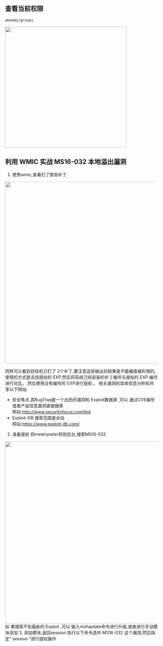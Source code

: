 ## 查看当前权限
```
whoami/groups
```
<img src="http://wujiashuaitupiancunchu.oss-cn-shanghai.aliyuncs.com/jupyter_notebook_img/6ndsyi0xi8k.png" width="400px" />

## 利用 WMIC 实战 MS16-032 本地溢出漏洞

1. 使用wmic,查看打了那些补丁
<img src="http://wujiashuaitupiancunchu.oss-cn-shanghai.aliyuncs.com/jupyter_notebook_img/97fcww5hlsc.png" width="600px" />


同样可以看到目标机只打了 2个补丁,要注意这些输出的结果是不能被直接利用的,使用的方式是去找提权的 EXP,然后将系统己经安装的补丁编号与提权的 EXP
编号进行对比。,然后使用没有编号的 EXP进行提权 。 
相关漏洞的具体信息分析和共享以下网站:
+  安全焦点,其BugTraq是一个出色的漏洞和 Exploit数据源 ,可以 通过CVE编号或者产品信息漏洞直接搜索  
网站:http://www.securityfocus.com/bid  
+ Exploit-DB 搜索范围是全站  
网站:https://www.exploit-db.com/


2. 准备提权
将meterpreter转到后台,搜索MS16-032
<img src="http://wujiashuaitupiancunchu.oss-cn-shanghai.aliyuncs.com/jupyter_notebook_img/z2lrvdj6c2q.png" width="600px" />
如 果搜索不到最新的 Exploit ,可以 输入msfupdate命令进行升级,或者进行手动模块添加
 3. 添加模块,返回session
执行以下命令选中 MS16-032 这个漏洞,然后指定“ session ”进行提权操作


